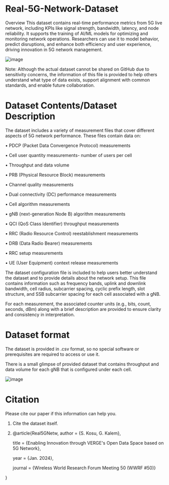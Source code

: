 # Real-5G-Network-Dataset
Overview
This dataset contains real-time performance metrics from 5G live network, including KPIs like signal strength, bandwidth, latency, and node reliability. It supports the training of AI/ML models for optimizing and monitoring network operations. Researchers can use it to model behavior, predict disruptions, and enhance both efficiency and user experience, driving innovation in 5G network management.

![image](https://github.com/user-attachments/assets/bb10a1fa-caf9-48e5-9a2d-538e2bacfedd)


Note: Although the actual dataset cannot be shared on GitHub due to sensitivity concerns, the information of this file is provided to help others understand what type of data exists, support alignment with common standards, and enable future collaboration.

# Dataset Contents/Dataset Description
The dataset includes a variety of measurement files that cover different aspects of 5G network performance. These files contain data on:

•	PDCP (Packet Data Convergence Protocol) measurements

•	Cell user quantity measurements- number of users per cell

•	Throughput and data volume

•	PRB (Physical Resource Block) measurements

•	Channel quality measurements

•	Dual connectivity (DC) performance measurements

•	Cell algorithm measurements

•	gNB (next-generation Node B) algorithm measurements

•	QCI (QoS Class Identifier) throughput measurements

•	RRC (Radio Resource Control) reestablishment measurements

•	DRB (Data Radio Bearer) measurements

•	RRC setup measurements

•	UE (User Equipment) context release measurements

The dataset configuration file is included to help users better understand the dataset and to provide details about the network setup. This file contains information such as frequency bands, uplink and downlink bandwidth, cell radius, subcarrier spacing, cyclic prefix length, slot structure, and SSB subcarrier spacing for each cell associated with a gNB.

For each measurement, the associated counter units (e.g., bits, count, seconds, dBm) along with a brief description are provided to ensure clarity and consistency in interpretation.

# Dataset format

The dataset is provided in .csv format, so no special software or prerequisites are required to access or use it.

There is a small glimpse of provided dataset that contains throughput and data volume for each gNB that is configured under each cell.

![image](https://github.com/user-attachments/assets/8578c782-3eb7-483b-907a-6a51f08d4137)

# Citation

Please cite our paper if this information can help you.

1.	Cite the dataset itself.

2.	@article{Real5GNetw,
    author = {S. Kosu, G. Kalem},

  	title = {Enabling Innovation through VERGE's Open Data Space based on 5G Network},

    year = {Jan. 2024},

    journal = {Wireless World Research Forum Meeting 50 (WWRF #50)}

}

